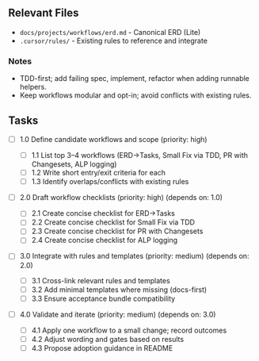 ## Relevant Files

- `docs/projects/workflows/erd.md` - Canonical ERD (Lite)
- `.cursor/rules/` - Existing rules to reference and integrate

### Notes

- TDD-first; add failing spec, implement, refactor when adding runnable helpers.
- Keep workflows modular and opt-in; avoid conflicts with existing rules.

## Tasks

- [ ] 1.0 Define candidate workflows and scope (priority: high)

  - [ ] 1.1 List top 3–4 workflows (ERD→Tasks, Small Fix via TDD, PR with Changesets, ALP logging)
  - [ ] 1.2 Write short entry/exit criteria for each
  - [ ] 1.3 Identify overlaps/conflicts with existing rules

- [ ] 2.0 Draft workflow checklists (priority: high) (depends on: 1.0)

  - [ ] 2.1 Create concise checklist for ERD→Tasks
  - [ ] 2.2 Create concise checklist for Small Fix via TDD
  - [ ] 2.3 Create concise checklist for PR with Changesets
  - [ ] 2.4 Create concise checklist for ALP logging

- [ ] 3.0 Integrate with rules and templates (priority: medium) (depends on: 2.0)

  - [ ] 3.1 Cross-link relevant rules and templates
  - [ ] 3.2 Add minimal templates where missing (docs-first)
  - [ ] 3.3 Ensure acceptance bundle compatibility

- [ ] 4.0 Validate and iterate (priority: medium) (depends on: 3.0)
  - [ ] 4.1 Apply one workflow to a small change; record outcomes
  - [ ] 4.2 Adjust wording and gates based on results
  - [ ] 4.3 Propose adoption guidance in README
